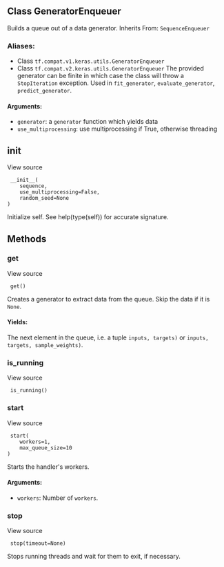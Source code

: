 ## Class GeneratorEnqueuer
Builds a queue out of a data generator.
Inherits From: `SequenceEnqueuer`
### Aliases:
- Class `tf.compat.v1.keras.utils.GeneratorEnqueuer`
- Class `tf.compat.v2.keras.utils.GeneratorEnqueuer`
The provided generator can be finite in which case the class will throw a `StopIteration` exception.
Used in `fit_generator`, `evaluate_generator`, `predict_generator`.
#### Arguments:
- `generator`: a `generator` function which yields data
- `use_multiprocessing`: use multiprocessing if True, otherwise threading
## __init__
View source

```
 __init__(
    sequence,
    use_multiprocessing=False,
    random_seed=None
)
```
Initialize self. See help(type(self)) for accurate signature.
## Methods
### get
View source

```
 get()
```
Creates a generator to extract data from the queue.
Skip the data if it is `None`.
#### Yields:
The next element in the queue, i.e. a tuple `inputs, targets)` or `inputs, targets, sample_weights)`.
### is_running
View source

```
 is_running()
```
### start
View source

```
 start(
    workers=1,
    max_queue_size=10
)
```
Starts the handler's workers.
#### Arguments:
- `workers`: Number of `workers`.
### stop
View source

```
 stop(timeout=None)
```
Stops running threads and wait for them to exit, if necessary.
